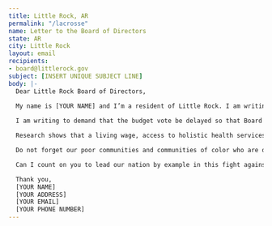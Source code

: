 ```yaml
---
title: Little Rock, AR
permalink: "/lacrosse"
name: Letter to the Board of Directors
state: AR
city: Little Rock
layout: email
recipients:
- board@littlerock.gov
subject: [INSERT UNIQUE SUBJECT LINE]
body: |-
  Dear Little Rock Board of Directors,
  
  My name is [YOUR NAME] and I’m a resident of Little Rock. I am writing about Little Rock Mayor Frank Scott Jr.’s fiscal year 2021 budget proposal.

  I am writing to demand that the budget vote be delayed so that Board may find ways to redirect money away from Little Rock Police Department’s overinflated budget. I urge you to pressure the City Manager’s Office towards an ethical and equal reallocation of the city’s expenditures, away from LRPD, and towards sectors that facilitate the dismantling of racial and class inequality.

  Research shows that a living wage, access to holistic health services and treatment, educational opportunity, and stable housing are far more successful at promoting community safety than police or prisons (Source: Popular Democracy). As such, I demand more aggressive financial support be directed to those areas.

  Do not forget our poor communities and communities of color who are disproportionate targets of police violence. Justice will only be served when the police are defunded and their budget is reallocated to social services that aim to improve the wellbeing of our community members.

  Can I count on you to lead our nation by example in this fight against police brutality and racial discrimination?

  Thank you,
  [YOUR NAME]
  [YOUR ADDRESS]
  [YOUR EMAIL]
  [YOUR PHONE NUMBER]
---
```

